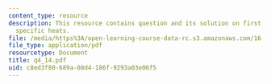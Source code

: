 ```yaml
---
content_type: resource
description: This resource contains question and its solution on first law, enthalpy,
  specific heats.
file: /media/https%3A/open-learning-course-data-rc.s3.amazonaws.com/16-01-unified-engineering-i-ii-iii-iv-fall-2005-spring-2006/c8ed3f80689a08d4186f9293a03e06f5_q4_14.pdf
file_type: application/pdf
resourcetype: Document
title: q4_14.pdf
uid: c8ed3f80-689a-08d4-186f-9293a03e06f5
---
```


